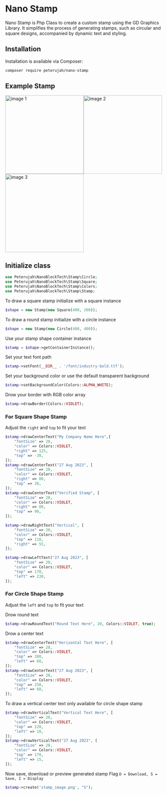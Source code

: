 # Nano Stamp
Nano Stamp is Php Class to create a custom stamp using the GD Graphics Library. It simplifies the process of generating stamps, such as circular and square designs, accompanied by dynamic text and styling.


## Installation

Installation is available via Composer:
```md
composer require peterujah/nano-stamp
```

## Example Stamp

<img src="https://raw.githubusercontent.com/peterujah/nano-stamp/main/test/stamp_circle.png" alt="image 1" width="250" /><img src="https://raw.githubusercontent.com/peterujah/nano-stamp/main/test/stamp_circle_vertical.png" alt="image 2" width="250" /><img src="https://raw.githubusercontent.com/peterujah/nano-stamp/main/test/stamp_square.png" alt="image 3" width="250" />


## Initialize class

```php
use Peterujah\NanoBlockTech\Stamp\Circle;
use Peterujah\NanoBlockTech\Stamp\Square;
use Peterujah\NanoBlockTech\Stamp\Colors;
use Peterujah\NanoBlockTech\Stamp\Stamp;
```

To draw a square stamp initialize with a square instance 
```php
$shape = new Stamp(new Square(400, 200));
```
To draw a round stamp initialize with a circle instance 
```php 
$shape = new Stamp(new Circle(400, 400));
```
Use your stamp shape container instance 
```php
$stamp = $shape->getContainerInstance();
```
Set your text font path 
```php
$stamp->setFont(__DIR__ . '/font/industry-bold.ttf');
```
Set your background color or use the default transparent background 
```php 
$stamp->setBackgroundColor(Colors::ALPHA_WHITE);
```

Drow your border with RGB color array
```php
$stamp->drawBorder(Colors::VIOLET);
```

### For Square Shape Stamp
Adjust the `right` and `top` to fit your text 

```php
$stamp->drawCenterText("My Company Name Here",[
    "fontSize" => 20,
    "color" => Colors::VIOLET,
    "right" => 125,
    "top" => -30,
]); 
$stamp->drawCenterText("27 Aug 2023", [
    "fontSize" => 20,
    "color" => Colors::VIOLET,
    "right" => 80,
    "top" => 30,
]);
$stamp->drawCenterText("Verified Stamp", [
    "fontSize" => 20,
    "color" => Colors::VIOLET,
    "right" => 80,
    "top" => 90,
]);

$stamp->drawRightText("Vertical", [
    "fontSize" => 20,
    "color" => Colors::VIOLET,
    "top" => 110,
    "right" => 55,
]);

$stamp->drawLeftText("27 Aug 2023", [
    "fontSize" => 20,
    "color" => Colors::VIOLET,
    "top" => 170,
    "left" => 230,
]);
```




### For Circle Shape Stamp
Adjust the `left` and `top` to fit your text 

Drow round text 
```php
$stamp->drawRoundText("Round Text Here", 20, Colors::VIOLET, true);
```
Drow a center text
```php
$stamp->drawCenterText("Horizontal Text Here", [
    "fontSize" => 20,
    "color" => Colors::VIOLET,
    "top" => 200,
    "left" => 60,
]);
$stamp->drawCenterText("27 Aug 2023", [
    "fontSize" => 20,
    "color" => Colors::VIOLET,
    "top" => 250,
    "left" => 60,
]);
```

To draw a vertical center text only available for circle shape stamp
```php
$stamp->drawVerticalText("Vertical Text Here", [
    "fontSize" => 20,
    "color" => Colors::VIOLET,
    "top" => 220,
    "left" => 10,
]);
$stamp->drawVerticalText("27 Aug 2023", [
    "fontSize" => 20,
    "color" => Colors::VIOLET,
    "top" => 170,
    "left" => 15,
]);
```

Now save, download or preview generated stamp 
Flag `D = Download, S = Save, I = Display `
```php
$stamp->create('stamp_image.png', "S");
```

